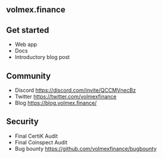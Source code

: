 ## volmex.finance

## Get started

- Web app
- Docs
- Introductory blog post

## Community 

- Discord https://discord.com/invite/QCCMVnecBz
- Twitter https://twitter.com/volmexfinance
- Blog https://blog.volmex.finance/

## Security

- Final CertiK Audit
- Final Coinspect Audit
- Bug bounty https://github.com/volmexfinance/bugbounty

